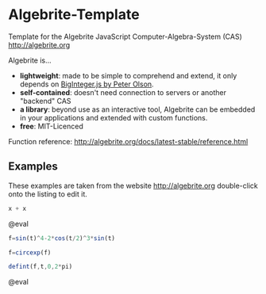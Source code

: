 <!--

author:   André Dietrich
email:    andre.dietrich@ovgu.de
version:  1.0.0
language: en_US
narrator: US English Female

script:   https://cdn.rawgit.com/davidedc/Algebrite/master/dist/algebrite.bundle-for-browser.js

@eval:    <script> Algebrite.run(`{X}`) </script>

-->

# Algebrite-Template

Template for the Algebrite JavaScript Computer-Algebra-System (CAS)
http://algebrite.org

Algebrite is...

* __lightweight__:    made to be simple to comprehend and extend, it only
                      depends on [BigInteger.js by Peter Olson](https://github.com/peterolson/BigInteger.js).
* __self-contained__: doesn't need connection to servers or another "backend" CAS
* __a library__:      beyond use as an interactive tool, Algebrite can be
                      embedded in your applications and extended with custom
                      functions.
* __free__:           MIT-Licenced

Function reference: http://algebrite.org/docs/latest-stable/reference.html


## Examples

These examples are taken from the website http://algebrite.org double-click onto
the listing to edit it.

```javascript
x + x
```
@eval


```javascript
f=sin(t)^4-2*cos(t/2)^3*sin(t)

f=circexp(f)

defint(f,t,0,2*pi)
```
@eval
